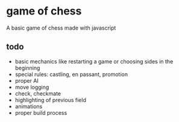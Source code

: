 # game of chess
A basic game of chess made with javascript

## todo

 * basic mechanics like restarting a game or choosing sides in the beginning
 * special rules: castling, en passant, promotion
 * proper AI
 * move logging
 * check, checkmate
 * highlighting of previous field
 * animations
 * proper build process
